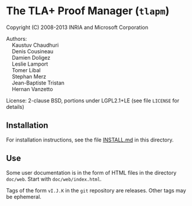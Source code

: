 The TLA+ Proof Manager (`tlapm`)
================================

Copyright (C) 2008-2013  INRIA and Microsoft Corporation

Authors:  \
    Kaustuv Chaudhuri  \
    Denis Cousineau  \
    Damien Doligez  \
    Leslie Lamport  \
    Tomer Libal  \
    Stephan Merz  \
    Jean-Baptiste Tristan  \
    Hernan Vanzetto

License: 2-clause BSD, portions under LGPL2.1+LE
         (see file `LICENSE` for details)

Installation
------------

For installation instructions, see the file [INSTALL.md](INSTALL.md) in this directory.


Use
---

Some user documentation is in the form of HTML files in the directory
`doc/web`. Start with `doc/web/index.html`.

Tags of the form `vI.J.K` in the `git` repository are releases.
Other tags may be ephemeral.
